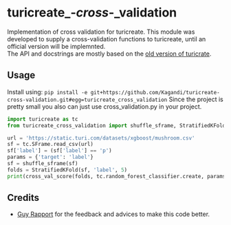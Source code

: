 # turicreate_-_cross_-_validation
Implementation  of cross validation for turicreate.
This module was developed to supply a cross-validation functions to turicreate, until an official version will be implemnted.  
The API and docstrings are mostly based on the [old version of turicrate](https://turi.com/products/create/docs/graphlab.toolkits.cross_validation.html).

## Usage
Install using: ```pip install -e git+https://github.com/Kagandi/turicreate-cross-validation.git#egg=turicreate_cross_validation```
Since the project is pretty small you also can just use cross_validation.py in your project. 
```python
import turicreate as tc
from turicreate_cross_validation import shuffle_sframe, StratifiedKFold, cross_val_score

url = 'https://static.turi.com/datasets/xgboost/mushroom.csv'
sf = tc.SFrame.read_csv(url)
sf['label'] = (sf['label'] == 'p')
params = {'target': 'label'}
sf = shuffle_sframe(sf)
folds = StratifiedKFold(sf, 'label', 5)
print(cross_val_score(folds, tc.random_forest_classifier.create, params))
```

## Credits
* [Guy Rapport](https://github.com/guy4261) for the feedback and advices to make this code better.
